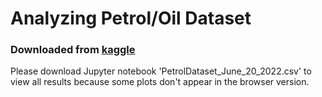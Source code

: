 # Analyzing Petrol/Oil Dataset
### Downloaded from [kaggle](https://www.kaggle.com/datasets/zusmani/petrolgas-prices-worldwide)


Please download Jupyter notebook 'PetrolDataset_June_20_2022.csv' to view all results because some plots don't appear in the browser version.
